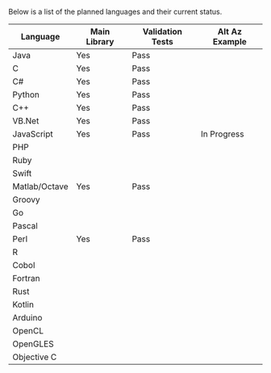 Below is a list of the planned languages and their current status.

Language     |Main Library|Validation Tests|Alt Az Example
-------------|------------|----------------|--------------
Java         |Yes         |Pass            |
C            |Yes         |Pass            |
C#           |Yes         |Pass            |
Python       |Yes         |Pass            |
C++          |Yes         |Pass            |
VB.Net       |Yes         |Pass            |
JavaScript   |Yes         |Pass            |In Progress
PHP          |            |                |
Ruby         |            |                |
Swift        |            |                |
Matlab/Octave|Yes         |Pass            |
Groovy       |            |                |
Go           |            |                |
Pascal       |            |                |
Perl         |Yes         |Pass            |
R            |            |                |
Cobol        |            |                |
Fortran      |            |                |
Rust         |            |                |
Kotlin       |            |                |
Arduino      |            |                |
OpenCL       |            |                |
OpenGLES     |            |                |
Objective C  |            |                |